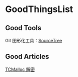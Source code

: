 # GoodThingsList

## Good Tools
Git 图形化工具：[SourceTree](https://www.sourcetreeapp.com/)

## Good Articles
[TCMalloc 解密](https://wallenwang.com/2018/11/tcmalloc/)
